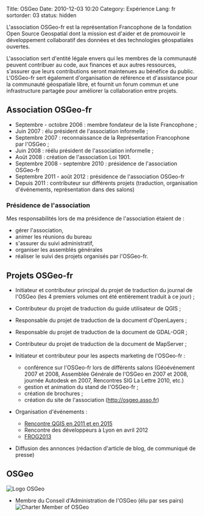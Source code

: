 Title: OSGeo
Date: 2010-12-03 10:20
Category: Expérience
Lang: fr
sortorder: 03
status: hidden

L'association OSGeo-fr est la représentation Francophone de la fondation Open 
Source Geospatial dont la mission est d'aider et de promouvoir le développement 
collaboratif des données et des technologies géospatiales ouvertes.

L'association sert d'entité légale envers qui les membres de la communauté 
peuvent contribuer au code, aux finances et aux autres ressources, s'assurer que 
leurs contributions seront maintenues au bénéfice du public. L'OSGeo-fr sert 
également d'organisation de référence et d'assistance pour la communauté 
géospatiale libre, et fournit un forum commun et une infrastructure partagée 
pour améliorer la collaboration entre projets.

## Association OSGeo-fr

 * Septembre - octobre 2006 : membre fondateur de la liste Francophone ;
 * Juin 2007 : élu président de l'association informelle ;
 * Septembre 2007 : reconnaissance de la Représentation Francophone par l'OSGeo ;
 * Juin 2008 : réélu président de l'association informelle ;
 * Août 2008 : création de l'association Loi 1901.
 * Septembre 2008 - septembre 2010 : présidence de l'association OSGeo-fr
 * Septembre 2011 - août 2012 : présidence de l'association OSGeo-fr
 * Depuis 2011 : contributeur sur différents projets (traduction, organisation 
   d'événements, représentation dans des salons)

### Présidence de l'association 

Mes responsabilités lors de ma présidence de l'association étaient de :

* gérer l'association, 
* animer les réunions du bureau 
* s'assurer du suivi administratif,
* organiser les assemblés générales 
* réaliser le suivi des projets organisés par l'OSGeo-fr.

## Projets OSGeo-fr

* Initiateur et contributeur principal du projet de traduction du journal de 
  l'OSGeo (les 4 premiers volumes ont été entièrement traduit à ce jour) ;
* Contributeur du projet de traduction du guide utilisateur de QGIS ;
* Responsable du projet de traduction de la document d'OpenLayers ;
* Responsable du projet de traduction de la document de GDAL-OGR ;
* Contributeur du projet de traduction de la document de MapServer ;
* Initiateur et contributeur pour les aspects marketing de l'OSGeo-fr :

    * conférence sur l'OSGeo-fr lors de différents salons (Géoévénement 2007 
      et 2008, Assemblée Générale de l'OSGeo en 2007 et 2008, journée Autodesk 
      en 2007, Rencontres SIG La Lettre 2010, etc.)
    * gestion et animation du stand de l'OSGeo-fr ;
    * création de brochures ;
    * création du site de l'association (http://osgeo.asso.fr)

* Organisation d'événements : 

    * [Rencontre QGIS en 2011 et en 2015](publications.html)
    * Rencontre des développeurs à Lyon en avril 2012
    * [FROG2013](publications.html)

* Diffusion des annonces (rédaction d'article de blog, de communiqué de 
  presse)

## OSGeo

![Logo OSGeo]({filename}/images/osgeo_compass_with_acronym.png)

  * Membre du Conseil d'Administration de l'OSGeo (élu par ses pairs) ![Charter Member of OSGeo]({filename}/images/OSGeo_charter.png)


